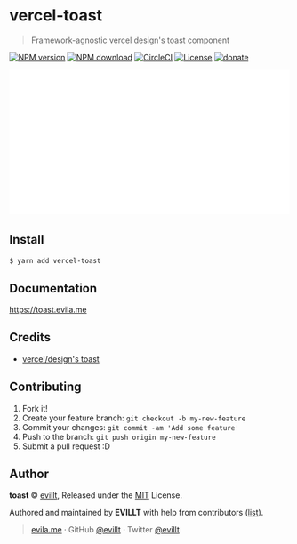 # vercel-toast

> Framework-agnostic vercel design's toast component

[![NPM version](https://badgen.net/npm/v/vercel-toast?icon=npm)](https://npmjs.com/package/vercel-toast)
[![NPM download](https://badgen.net/npm/dm/vercel-toast?icon=npm)](https://npmjs.com/package/vercel-toast)
[![CircleCI](https://badgen.net/circleci/github/evillt/vercel-toast?icon=circleci)](https://circleci.com/gh/evillt/vercel-toast/tree/master)
[![License](https://badgen.net/npm/license/vercel-toast)](./LICENSE)
[![donate](https://badgen.net/badge/support%20me/donate/f2a)](https://donate.evila.me)

![](media/toast2.gif)

## Install

```console
$ yarn add vercel-toast
```

## Documentation

https://toast.evila.me

## Credits

- [vercel/design's toast](https://vercel.com/design/toast)

## Contributing

1. Fork it!
2. Create your feature branch: `git checkout -b my-new-feature`
3. Commit your changes: `git commit -am 'Add some feature'`
4. Push to the branch: `git push origin my-new-feature`
5. Submit a pull request :D

## Author

**toast** © [evillt](https://github.com/evillt), Released under the [MIT](./LICENSE) License.

Authored and maintained by **EVILLT** with help from contributors ([list](https://github.com/evillt/vercel-toast/contributors)).

> [evila.me](https://evila.me) · GitHub [@evillt](https://github.com/evillt) · Twitter [@evillt](https://twitter.com/evillt)
